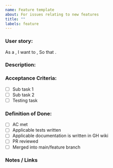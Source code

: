 ```yaml
---
name: Feature template
about: For issues relating to new features
title: ""
labels: feature
---
```


### User story:

As a **<user>**,
I want to **<unit of work>**,
So that **<context>**.

### Description:

### Acceptance Criteria:

- [ ] Sub task 1
- [ ] Sub task 2
- [ ] Testing task

### Definition of Done:

- [ ] AC met
- [ ] Applicable tests written
- [ ] Applicable documentation is written in GH wiki
- [ ] PR reviewed
- [ ] Merged into main/feature branch

### Notes / Links
